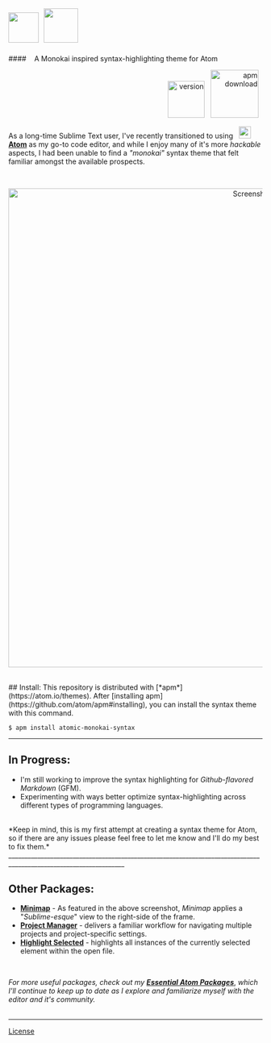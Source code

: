 <img src="https://cloud.githubusercontent.com/assets/16360374/17991222/82596480-6af1-11e6-9c96-3e2996a8be5a.png" height="60"/>&nbsp;&nbsp;<img src="https://cloud.githubusercontent.com/assets/16360374/17991224/87b7c67e-6af1-11e6-9956-f7960d1a3f13.png" height="68"/>
------------------------------------------------------------------------------------------------------------------------
####&nbsp;&nbsp;&nbsp; A Monokai inspired syntax-highlighting theme for Atom
<p align="right">
    <img src="https://img.shields.io/github/tag/jonsn0w/atomic-monokai-syntax.svg?maxAge=2592000" width="73" title="version">&nbsp;&nbsp;
    <img src="https://img.shields.io/apm/dm/atomic-monokai-syntax.svg?maxAge=2592000" width="95" title="apm download">&nbsp;&nbsp;
</p>

  As a long-time Sublime Text user, I've recently transitioned to using &nbsp; <img src="https://cloud.githubusercontent.com/assets/16360374/17991222/82596480-6af1-11e6-9c96-3e2996a8be5a.png" width="24" height="24"/> [**Atom**](https://atom.io/) as my go-to code editor, and while I enjoy many of it's more *hackable* aspects, I had been unable to find a *"monokai"* syntax theme that felt familiar amongst the available prospects.  

  <br>
    <p align="center">
    <img src="https://cloud.githubusercontent.com/assets/16360374/17991247/af222646-6af1-11e6-9f00-61c81f9984e6.png" width="950" title="Screenshot">
    </p>
<br>
## Install:  
  This repository is distributed with [*apm*](https://atom.io/themes). After [installing apm](https://github.com/atom/apm#installing), you can install the syntax theme with this command.  

```
$ apm install atomic-monokai-syntax
```  

__________________________________________________________________________________________________________________
## In Progress:

  * I'm still working to improve the syntax highlighting for *Github-flavored Markdown* (GFM).  
  * Experimenting with ways better optimize syntax-highlighting across different types of programming languages.    

<br>
*Keep in mind, this is my first attempt at creating a syntax theme for Atom, so if there are any issues please feel free to let me know and I'll do my best to fix them.*  
__________________________________________________________________________________________________________________  

## Other Packages:

  * [**Minimap**](https://atom.io/packages/minimap) - As featured in the above screenshot, *Minimap* applies a "*Sublime-esque*"  view to the right-side of the frame.
  * [**Project Manager**](https://atom.io/packages/project-manager) - delivers a familiar workflow for navigating multiple projects and project-specific settings.
  * [**Highlight Selected**](https://atom.io/packages/highlight-selected) - highlights all instances of the currently selected element within the open file.

<br>  

*For more useful packages, check out my* [***Essential Atom Packages***](https://jonsn0w.github.io/projects/2016/08/22/essential-atom-packages.html), *which I'll continue to keep up to date as I explore and familiarize myself with the editor and it's community.*  
<br>  
__________________________________________________________________________________________________________________  

[License](https://github.com/JonSn0w/Atomic-Monokai-Syntax/blob/master/LICENSE.md)
